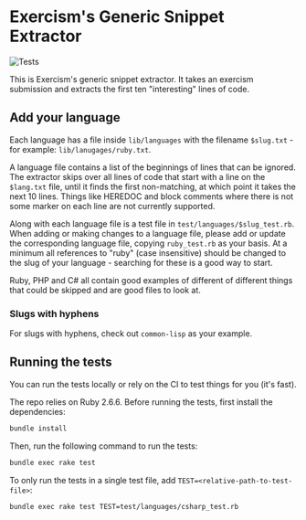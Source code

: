 # Exercism's Generic Snippet Extractor

![Tests](https://github.com/exercism/generic-snippet-extractor/workflows/Tests/badge.svg)

This is Exercism's generic snippet extractor.
It takes an exercism submission and extracts the first ten "interesting" lines of code.

## Add your language

Each language has a file inside `lib/languages` with the filename `$slug.txt` - for example: `lib/lanugages/ruby.txt`.

A language file contains a list of the beginnings of lines that can be ignored.
The extractor skips over all lines of code that start with a line on the `$lang.txt` file, until it finds the first non-matching, at which point it takes the next 10 lines.
Things like HEREDOC and block comments where there is not some marker on each line are not currently supported.

Along with each language file is a test file in `test/languages/$slug_test.rb`.
When adding or making changes to a language file, please add or update the corresponding language file, copying `ruby_test.rb` as your basis.
At a minimum all references to "ruby" (case insensitive) should be changed to the slug of your language - searching for these is a good way to start.

Ruby, PHP and C# all contain good examples of different of different things that could be skipped and are good files to look at.

### Slugs with hyphens

For slugs with hyphens, check out `common-lisp` as your example.

## Running the tests

You can run the tests locally or rely on the CI to test things for you (it's fast).

The repo relies on Ruby 2.6.6.
Before running the tests, first install the dependencies:

```bash
bundle install
```

Then, run the following command to run the tests:

```bash
bundle exec rake test
```

To only run the tests in a single test file, add `TEST=<relative-path-to-test-file>`:

```bash
bundle exec rake test TEST=test/languages/csharp_test.rb
```

